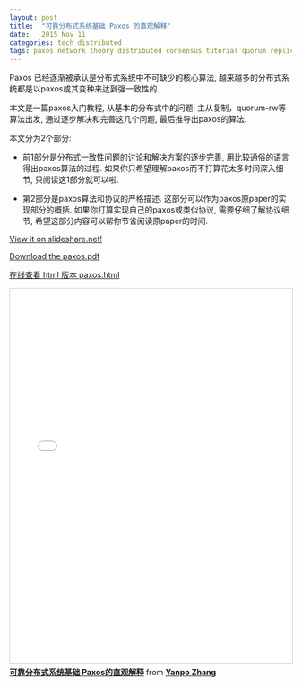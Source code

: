 ```yaml
---
layout: post
title:  "可靠分布式系统基础 Paxos 的直观解释"
date:   2015 Nov 11
categories: tech distributed
tags: paxos network theory distributed consensus tutorial quorum replication
---
```


Paxos 已经逐渐被承认是分布式系统中不可缺少的核心算法,
越来越多的分布式系统都是以paxos或其变种来达到强一致性的.

本文是一篇paxos入门教程, 从基本的分布式中的问题:
主从复制，quorum-rw等算法出发,
通过逐步解决和完善这几个问题, 最后推导出paxos的算法.

本文分为2个部分:

-   前1部分是分布式一致性问题的讨论和解决方案的逐步完善,
    用比较通俗的语言得出paxos算法的过程.
    如果你只希望理解paxos而不打算花太多时间深入细节, 只阅读这1部分就可以啦.

-   第2部分是paxos算法和协议的严格描述.
    这部分可以作为paxos原paper的实现部分的概括.
    如果你打算实现自己的paxos或类似协议, 需要仔细了解协议细节,
    希望这部分内容可以帮你节省阅读原paper的时间.
<!--more-->

<p><a href="http://www.slideshare.net/drmingdrmer/paxos-51731377"> View it on slideshare.net!</a></p>

<p><a href="/pdf/paxos-slide/paxos.pdf">Download the paxos.pdf</a></p>

<p><a href="/pdf/paxos-slide/paxos.html">在线查看 html 版本 paxos.html</a></p>

<!-- <object data="/pdf/paxos-slide/paxos.pdf" type="application/pdf" -->
<!-- width="100%" height="100%"> -->

<!--     <div> -->
<!--         <button id="prev">Previous</button> -->
<!--         <button id="next">Next</button> -->
<!--         <span>Page: <span id="page_num"></span> / <span id="page_count"></span></span> -->
<!--     </div> -->
<!--     <canvas id="the-canvas" style="border:1px solid black;"/> -->
<!--     <script src="/assets/js/pdf.js"></script> -->
<!--     <script src="/assets/js/pdf_control.js"></script> -->
<!--     <script language="javascript" type="text/javascript"> -->
<!--       show_pdf("/pdf/paxos-slide/paxos.pdf") -->
<!--     </script> -->
<!-- </object> -->


<iframe src="//www.slideshare.net/slideshow/embed_code/key/3zB66i25FTDgcE"
width="800"
height="668"
frameborder="0" marginwidth="0" marginheight="0" scrolling="no"
style="border:1px solid #CCC; border-width:1px; margin-bottom:5px; max-width: 100%;"
allowfullscreen> </iframe> <div style="margin-bottom:5px"> <strong> <a
href="//www.slideshare.net/drmingdrmer/paxos-51731377" title="可靠分布式系统基础 Paxos的直观解释"
target="_blank">可靠分布式系统基础 Paxos的直观解释</a> </strong> from <strong><a
href="//www.slideshare.net/drmingdrmer" target="_blank">Yanpo Zhang</a></strong> </div>



